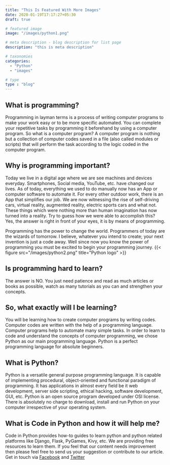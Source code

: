 ```yaml
---
title: "This Is Featured With More Images"
date: 2020-01-19T17:17:27+05:30
draft: true

# featured image
image: "/images/python1.png"

# meta description - blog description for list page
description: "this is meta description"

# taxonomies
categories: 
  - "Python"
  - "images"

# type
type : "blog"
---
```


## What is programming?

Programming in layman terms is a process of writing computer programs to make your work easy or to be more specific automated. You can complete your repetitive tasks by programming it beforehand by using a computer program. So what is a computer program? A computer program is nothing but a collection of computer codes saved in a file (also called modules or scripts) that will perform the task according to the logic coded in the computer program.

## Why is programming important?

Today we live in a digital age where we are see machines and devices everyday. Smartphones, Social media, YouTube, etc. have changed our lives. As of today, everything we used to do manually now has an App or computer software to automate it. For every other outdoor work, there is an App that simplifies our job. We are now witnessing the rise of self-driving cars, virtual reality, augmented reality, electric sports cars and what not. These things which were nothing more than human imagination has now turned into a reality. Try to guess how we were able to accomplish this? Yes, the answer is right in front of your eyes, it is by means of programming.

Programming has the power to change the world. Programmers of today are the wizards of tomorrow. I believe, whatever you intend to create; your next invention is just a code away. Well since now you know the power of programming you must be excited to begin your programming journey.
{{< figure src="/images/python2.png" title="Python logo" >}}

## Is programming hard to learn?

The answer is NO. You just need patience and read as much articles or books as possible, watch as many tutorials as you can and strengthen your concepts.

## So, what exactly will I be learning?

You will be learning how to create computer programs by writing codes. Computer codes are written with the help of a programming language. Computer programs help to automate many simple tasks. In order to learn to code and understand the concepts of computer programming, we chose Python as our main programming language. Python is a perfect programming language for absolute beginners.

## What is Python?

Python is a versatile general purpose programming language. It is capable of implementing procedural, object-oriented and functional paradigm of programming. It has applications in almost every field be it web development, server side scripting, ethical hacking, software development, GUI, etc. Python is an open source program developed under OSI license. There is absolutely no charge to download, install and run Python on your computer irrespective of your operating system.

## What is Code in Python and how it will help me?

Code in Python provides how-to guides to learn python and python related platforms like Django, Flask, PyGames, Kivy, etc. We are providing free resources to learn them. If you feel that our content needs improvement then please feel free to send us your suggestion or contribute to our article. Get in touch via [Facebook][1] and [Twitter][2]

 [1]: https://www.facebook.com/codeinpython
 [2]: https://twitter.com/akarsh_singh9

